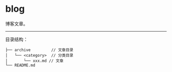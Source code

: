 # blog

博客文章。

***

目录结构：

```
├── archive         // 文章目录
│   └── <category>  // 分类目录
│       └── xxx.md // 文章
└── README.md
```

